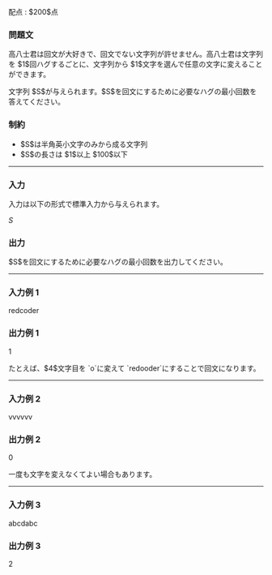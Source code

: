 
<div>

<span>

<span>

<p>
配点 : $200$点
</p>

<div>

<section>

### **問題文**

<p>
高八士君は回文が大好きで、回文でない文字列が許せません。高八士君は文字列を $1$回ハグするごとに、文字列から $1$文字を選んで任意の文字に変えることができます。
</p>

<p>
文字列 $S$が与えられます。$S$を回文にするために必要なハグの最小回数を答えてください。
</p>

</section>

</div>

<div>

<section>

### **制約**

<ul>

<li>
$S$は半角英小文字のみから成る文字列
</li>

<li>
$S$の長さは $1$以上 $100$以下
</li>

</ul>

</section>

</div>

---

<div>

<div>

<section>

### **入力**

<p>
入力は以下の形式で標準入力から与えられます。
</p>

<div>

$S$
</div>

</section>

</div>

<div>

<section>

### **出力**

<p>
$S$を回文にするために必要なハグの最小回数を出力してください。
</p>

</section>

</div>

</div>

---

<div>

<section>

### **入力例 1**

<div>

redcoder

</div>

</section>

</div>

<div>

<section>

### **出力例 1**

<div>

1

</div>

<p>
たとえば、$4$文字目を `o`に変えて `redooder`にすることで回文になります。
</p>

</section>

</div>

---

<div>

<section>

### **入力例 2**

<div>

vvvvvv

</div>

</section>

</div>

<div>

<section>

### **出力例 2**

<div>

0

</div>

<p>
一度も文字を変えなくてよい場合もあります。
</p>

</section>

</div>

---

<div>

<section>

### **入力例 3**

<div>

abcdabc

</div>

</section>

</div>

<div>

<section>

### **出力例 3**

<div>

2

</div>

</section>

</div>

</span>

</span>

</div>
